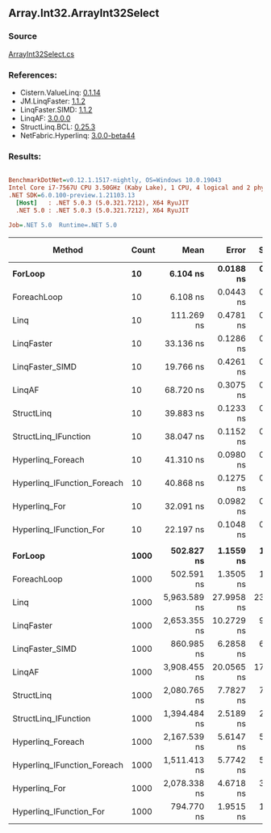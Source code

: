 ﻿## Array.Int32.ArrayInt32Select

### Source
[ArrayInt32Select.cs](../LinqBenchmarks/Array/Int32/ArrayInt32Select.cs)

### References:
- Cistern.ValueLinq: [0.1.14](https://www.nuget.org/packages/Cistern.ValueLinq/0.1.14)
- JM.LinqFaster: [1.1.2](https://www.nuget.org/packages/JM.LinqFaster/1.1.2)
- LinqFaster.SIMD: [1.1.2](https://www.nuget.org/packages/LinqFaster.SIMD/1.0.3)
- LinqAF: [3.0.0.0](https://www.nuget.org/packages/LinqAF/3.0.0.0)
- StructLinq.BCL: [0.25.3](https://www.nuget.org/packages/StructLinq.BCL/0.25.3)
- NetFabric.Hyperlinq: [3.0.0-beta44](https://www.nuget.org/packages/NetFabric.Hyperlinq/3.0.0-beta44)

### Results:
``` ini

BenchmarkDotNet=v0.12.1.1517-nightly, OS=Windows 10.0.19043
Intel Core i7-7567U CPU 3.50GHz (Kaby Lake), 1 CPU, 4 logical and 2 physical cores
.NET SDK=6.0.100-preview.1.21103.13
  [Host]   : .NET 5.0.3 (5.0.321.7212), X64 RyuJIT
  .NET 5.0 : .NET 5.0.3 (5.0.321.7212), X64 RyuJIT

Job=.NET 5.0  Runtime=.NET 5.0  

```
|                      Method | Count |         Mean |      Error |     StdDev | Ratio | RatioSD |  Gen 0 | Gen 1 | Gen 2 | Allocated |
|---------------------------- |------ |-------------:|-----------:|-----------:|------:|--------:|-------:|------:|------:|----------:|
|                     **ForLoop** |    **10** |     **6.104 ns** |  **0.0188 ns** |  **0.0176 ns** |  **1.00** |    **0.00** |      **-** |     **-** |     **-** |         **-** |
|                 ForeachLoop |    10 |     6.108 ns |  0.0443 ns |  0.0370 ns |  1.00 |    0.01 |      - |     - |     - |         - |
|                        Linq |    10 |   111.269 ns |  0.4781 ns |  0.3993 ns | 18.23 |    0.08 | 0.0229 |     - |     - |      48 B |
|                  LinqFaster |    10 |    33.136 ns |  0.1286 ns |  0.1203 ns |  5.43 |    0.02 | 0.0306 |     - |     - |      64 B |
|             LinqFaster_SIMD |    10 |    19.766 ns |  0.4261 ns |  0.3777 ns |  3.24 |    0.06 | 0.0306 |     - |     - |      64 B |
|                      LinqAF |    10 |    68.720 ns |  0.3075 ns |  0.2876 ns | 11.26 |    0.06 |      - |     - |     - |         - |
|                  StructLinq |    10 |    39.883 ns |  0.1233 ns |  0.1030 ns |  6.53 |    0.03 | 0.0153 |     - |     - |      32 B |
|        StructLinq_IFunction |    10 |    38.047 ns |  0.1152 ns |  0.1021 ns |  6.23 |    0.02 |      - |     - |     - |         - |
|           Hyperlinq_Foreach |    10 |    41.310 ns |  0.0980 ns |  0.0818 ns |  6.77 |    0.02 |      - |     - |     - |         - |
| Hyperlinq_IFunction_Foreach |    10 |    40.868 ns |  0.1275 ns |  0.1193 ns |  6.69 |    0.03 |      - |     - |     - |         - |
|               Hyperlinq_For |    10 |    32.091 ns |  0.0982 ns |  0.0870 ns |  5.26 |    0.02 |      - |     - |     - |         - |
|     Hyperlinq_IFunction_For |    10 |    22.197 ns |  0.1048 ns |  0.0980 ns |  3.64 |    0.02 |      - |     - |     - |         - |
|                             |       |              |            |            |       |         |        |       |       |           |
|                     **ForLoop** |  **1000** |   **502.827 ns** |  **1.1559 ns** |  **1.0246 ns** |  **1.00** |    **0.00** |      **-** |     **-** |     **-** |         **-** |
|                 ForeachLoop |  1000 |   502.591 ns |  1.3505 ns |  1.2633 ns |  1.00 |    0.00 |      - |     - |     - |         - |
|                        Linq |  1000 | 5,963.589 ns | 27.9958 ns | 23.3778 ns | 11.86 |    0.05 | 0.0229 |     - |     - |      48 B |
|                  LinqFaster |  1000 | 2,653.355 ns | 10.2729 ns |  9.6093 ns |  5.28 |    0.02 | 1.9226 |     - |     - |   4,024 B |
|             LinqFaster_SIMD |  1000 |   860.985 ns |  6.2858 ns |  6.1735 ns |  1.71 |    0.01 | 1.9226 |     - |     - |   4,024 B |
|                      LinqAF |  1000 | 3,908.455 ns | 20.0565 ns | 17.7796 ns |  7.77 |    0.04 |      - |     - |     - |         - |
|                  StructLinq |  1000 | 2,080.765 ns |  7.7827 ns |  7.2799 ns |  4.14 |    0.02 | 0.0153 |     - |     - |      32 B |
|        StructLinq_IFunction |  1000 | 1,394.484 ns |  2.5189 ns |  2.2330 ns |  2.77 |    0.01 |      - |     - |     - |         - |
|           Hyperlinq_Foreach |  1000 | 2,167.539 ns |  5.6147 ns |  5.2520 ns |  4.31 |    0.01 |      - |     - |     - |         - |
| Hyperlinq_IFunction_Foreach |  1000 | 1,511.413 ns |  5.7742 ns |  5.1187 ns |  3.01 |    0.01 |      - |     - |     - |         - |
|               Hyperlinq_For |  1000 | 2,078.338 ns |  4.6718 ns |  3.9012 ns |  4.13 |    0.01 |      - |     - |     - |         - |
|     Hyperlinq_IFunction_For |  1000 |   794.770 ns |  1.9515 ns |  1.7299 ns |  1.58 |    0.00 |      - |     - |     - |         - |
